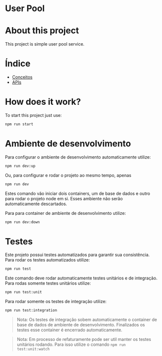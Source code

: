 # User Pool

# About this project

This project is simple user pool service.

# Índice

- [Conceitos](./Concepts.md)
- [APIs](./APIs.md)

# How does it work?

To start this project just use:

```bash
npm run start
```

# Ambiente de desenvolvimento

Para configurar o ambiente de desenvolvimento automaticamente utilize:

```bash
npm run dev:up
```

Ou, para configurar e rodar o projeto ao mesmo tempo, apenas

```bash
npm run dev
```

Estes comando vão iniciar dois containers, um de base de dados e outro para rodar o projeto node em si. Esses ambiente não serão automaticamente descartados.

Para para container de ambiente de desenvolvimento utilize:

```bash
npm run dev:down
```

# Testes

Este projeto possui testes automatizados para garantir sua consistência. Para rodar os testes automatizados utilize:

```bash
npm run test
```

Este comando deve rodar automaticamente testes unitários e de integração. Para rodas somente testes unitários utilize:

```bash
npm run test:unit
```

Para rodar somente os testes de integração utilize:

```bash
npm run test:integration
```

> Nota: Os testes de integração sobem automaticamente o container de base de dados de ambiente de desenvolvimento. Finalizados os testes esse container é encerrado automaticamente.

> Nota: Em processo de refaturamente pode ser util manter os testes unitários rodando. Para isso utilize o comando `npm run test:unit:watch`
